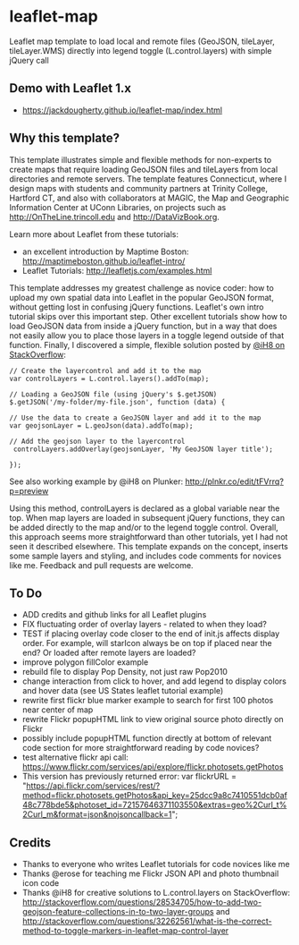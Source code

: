 # leaflet-map
Leaflet map template to load local and remote files (GeoJSON, tileLayer, tileLayer.WMS) directly into legend toggle (L.control.layers) with simple jQuery call

## Demo with Leaflet 1.x
 - https://jackdougherty.github.io/leaflet-map/index.html

 ## Why this template?

 This template illustrates simple and flexible methods for non-experts to create maps that require loading GeoJSON files and tileLayers from local directories and remote servers. The template features Connecticut, where I design maps with students and community partners at Trinity College, Hartford CT, and also with collaborators at MAGIC, the Map and Geographic Information Center at UConn Libraries, on projects such as http://OnTheLine.trincoll.edu and http://DataVizBook.org.

 Learn more about Leaflet from these tutorials:
 - an excellent introduction by Maptime Boston: http://maptimeboston.github.io/leaflet-intro/
 - Leaflet Tutorials: http://leafletjs.com/examples.html

 This template addresses my greatest challenge as novice coder: how to upload my own spatial data into Leaflet in the popular GeoJSON format, without getting lost in confusing jQuery functions. Leaflet's own intro tutorial skips over this important step. Other excellent tutorials show how to load GeoJSON data from inside a jQuery function, but in a way that does not easily allow you to place those layers in a toggle legend outside of that function. Finally, I discovered a simple, flexible solution posted by [@iH8 on StackOverflow]( http://stackoverflow.com/questions/28534705/how-to-add-two-geojson-feature-collections-in-to-two-layer-groups):
 ```
 // Create the layercontrol and add it to the map
var controlLayers = L.control.layers().addTo(map);

// Loading a GeoJSON file (using jQuery's $.getJSON)
$.getJSON('/my-folder/my-file.json', function (data) {

// Use the data to create a GeoJSON layer and add it to the map
var geojsonLayer = L.geoJson(data).addTo(map);

// Add the geojson layer to the layercontrol
  controlLayers.addOverlay(geojsonLayer, 'My GeoJSON layer title');

});
```
See also working example by @iH8 on Plunker: http://plnkr.co/edit/tFVrrq?p=preview

Using this method, controlLayers is declared as a global variable near the top. When map layers are loaded in subsequent jQuery functions, they can be added directly to the map and/or to the legend toggle control. Overall, this approach seems more straightforward than other tutorials, yet I had not seen it described elsewhere. This template expands on the concept, inserts some sample layers and styling, and includes code comments for novices like me. Feedback and pull requests are welcome.

## To Do
- ADD credits and github links for all Leaflet plugins 
- FIX fluctuating order of overlay layers - related to when they load?
- TEST if placing overlay code closer to the end of init.js affects display order. For example, will starIcon always be on top if placed near the end? Or loaded after remote layers are loaded?
- improve polygon fillColor example
- rebuild file to display Pop Density, not just raw Pop2010
- change interaction from click to hover, and add legend to display colors and hover data (see US States leaflet tutorial example)
- rewrite first flickr blue marker example to search for first 100 photos near center of map
- rewrite Flickr popupHTML link to view original source photo directly on Flickr
- possibly include popupHTML function directly at bottom of relevant code section for more straightforward reading by code novices?
- test alternative flickr api call: https://www.flickr.com/services/api/explore/flickr.photosets.getPhotos
- This version has previously returned error: var flickrURL = "https://api.flickr.com/services/rest/?method=flickr.photosets.getPhotos&api_key=25dcc9a8c7410551dcb0af48c778bde5&photoset_id=72157646371103550&extras=geo%2Curl_t%2Curl_m&format=json&nojsoncallback=1";

## Credits
- Thanks to everyone who writes Leaflet tutorials for code novices like me
- Thanks @erose for teaching me Flickr JSON API and photo thumbnail icon code
- Thanks @iH8 for creative solutions to L.control.layers on StackOverflow: http://stackoverflow.com/questions/28534705/how-to-add-two-geojson-feature-collections-in-to-two-layer-groups and http://stackoverflow.com/questions/32262561/what-is-the-correct-method-to-toggle-markers-in-leaflet-map-control-layer
